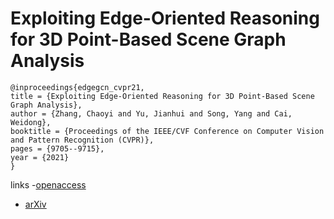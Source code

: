 # Exploiting Edge-Oriented Reasoning for 3D Point-Based Scene Graph Analysis

```
@inproceedings{edgegcn_cvpr21,
title = {Exploiting Edge-Oriented Reasoning for 3D Point-Based Scene Graph Analysis},
author = {Zhang, Chaoyi and Yu, Jianhui and Song, Yang and Cai, Weidong},
booktitle = {Proceedings of the IEEE/CVF Conference on Computer Vision and Pattern Recognition (CVPR)},
pages = {9705--9715},
year = {2021}
}
```
links
-[openaccess](http://openaccess.thecvf.com//content/CVPR2021/html/Zhang_Exploiting_Edge-Oriented_Reasoning_for_3D_Point-Based_Scene_Graph_Analysis_CVPR_2021_paper.html)
- [arXiv](https://arxiv.org/abs/2103.05558)

